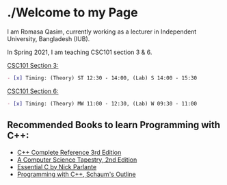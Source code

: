 # ./Welcome to my Page 

I am Romasa Qasim, currently working as a lecturer in Independent University, Bangladesh (IUB). 

In Spring 2021, I am teaching CSC101 section 3 & 6. 


[CSC101 Section 3:](spring21/csc101sec3/)
```markdown
- [x] Timing: (Theory) ST 12:30 - 14:00, (Lab) S 14:00 - 15:30
```


[CSC101 Section 6:](spring21/csc101sec6/)
```markdown
- [x] Timing: (Theory) MW 11:00 - 12:30, (Lab) W 09:30 - 11:00
```
## Recommended Books to learn Programming with C++:
- [C++ Complete Reference 3rd Edition](https://drive.google.com/file/d/1CgzsMnSvpTh3tLPWOmpYu3-ZrXwi75gZ/view?usp=sharing)
- [A Computer Science Tapestry, 2nd Edition](https://www2.cs.duke.edu/csed/tapestry/)
- [Essential C by Nick Parlante](http://cslibrary.stanford.edu/101/EssentialC.pdf) 
- [Programming with C++, Schaum's Outline](https://drive.google.com/file/d/1rlXCW2R7fRPw7pLg8EXVlspk5Lzy4aZ3/view?usp=sharing)
